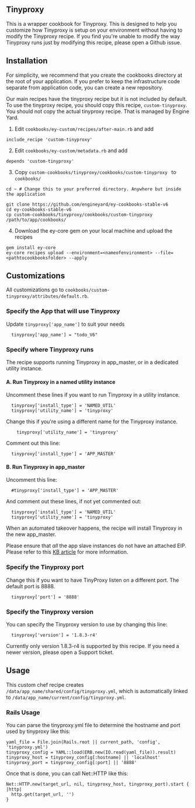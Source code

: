 ## Tinyproxy

This is a wrapper cookbook for Tinyproxy. This is designed to help you customize how Tinyproxy is setup on your environment without having to modify the Tinyproxy recipe. If you find you're unable to modify the way Tinyproxy runs just by modifying this recipe, please open a Github issue.

## Installation

For simplicity, we recommend that you create the cookbooks directory at the root of your application. If you prefer to keep the infrastructure code separate from application code, you can create a new repository.

Our main recipes have the tinyproxy recipe but it is not included by default. To use the tinyproxy recipe, you should copy this recipe, `custom-tinyproxy`. You should not copy the actual tinyproxy recipe. That is managed by Engine Yard.

1. Edit `cookbooks/ey-custom/recipes/after-main.rb` and add

  ```
  include_recipe 'custom-tinyproxy'
  ```

2. Edit `cookbooks/ey-custom/metadata.rb` and add

  ```
  depends 'custom-tinyproxy'
  ```

3. Copy `custom-cookbooks/tinyproxy/cookbooks/custom-tinyproxy ` to `cookbooks/`

  ```
  cd ~ # Change this to your preferred directory. Anywhere but inside the application

  git clone https://github.com/engineyard/ey-cookbooks-stable-v6
  cd ey-cookbooks-stable-v6
  cp custom-cookbooks/tinyproxy/cookbooks/custom-tinyproxy /path/to/app/cookbooks/
  ```

4. Download the ey-core gem on your local machine and upload the recipes

  ```
  gem install ey-core
  ey-core recipes upload --environment=<nameofenvironment> --file=<pathtocookbooksfolder> --apply
  ```

## Customizations

All customizations go to `cookbooks/custom-tinyproxy/attributes/default.rb`.

### Specify the App that will use Tinyproxy

Update `tinyproxy['app_name']` to suit your needs

```
  tinyproxy['app_name'] = "todo_V6"
```

### Specify where Tinyproxy runs

The recipe supports running Tinyproxy in app_master, or in a dedicated utility instance.

#### A. Run Tinyproxy in a named utility instance

Uncomment these lines if you want to run Tinyproxy in a utility instance.

```
  tinyproxy['install_type'] = 'NAMED_UTIL'
  tinyproxy['utility_name'] = 'tinyproxy'
```

Change this if you're using a different name for the Tinyproxy instance.

```
    tinyproxy['utility_name'] = 'tinyproxy'
```

Comment out this line:

```
  tinyproxy['install_type'] = 'APP_MASTER'
```

#### B. Run Tinyproxy in app_master

Uncomment this line:

```
  #tinyproxy['install_type'] = 'APP_MASTER'
```

And comment out these lines, if not yet commented out:

```
  tinyproxy['install_type'] = 'NAMED_UTIL'
  tinyproxy['utility_name'] = 'tinyproxy'
```

When an automated takeover happens, the recipe will install Tinyproxy in the new app_master.

Please ensure that _all_ the app slave instances do not have an attached EIP. Please refer to this [KB article](https://support.cloud.engineyard.com/hc/en-us/articles/205407858-Application-Master-Takeover#eipaddressing) for more information.

### Specify the Tinyproxy port

Change this if you want to have TinyProxy listen on a different port. The default port is 8888.

```
  tinyproxy['port'] = '8888'
```

### Specify the Tinyproxy version

You can specify the Tinyproxy version to use by changing this line:

```
  tinyproxy['version'] = '1.8.3-r4'
```

Currently only version 1.8.3-r4 is supported by this recipe. If you need a newer version, please open a Support ticket.

## Usage

This custom chef recipe creates `/data/app_name/shared/config/tinyproxy.yml`, which is automatically linked to `/data/app_name/current/config/tinyproxy.yml`.

### Rails Usage

You can parse the tinyproxy.yml file to determine the hostname and port used by tinyproxy like this:

```
yaml_file = File.join(Rails.root || current_path, 'config', 'tinyproxy.yml')
tinyproxy_config = YAML::load(ERB.new(IO.read(yaml_file)).result)
tinyproxy_host = tinyproxy_config[:hostname] || 'localhost'
tinyproxy_port = tinyproxy_config[:port] || '8888'
```

Once that is done, you can call Net::HTTP like this:

```
Net::HTTP.new(target_url, nil, tinyproxy_host, tinyproxy_port).start { |http|
  http.get(target_url, '')
}
```

